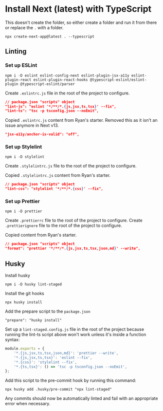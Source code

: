 # Install Next (latest) with TypeScript

This doesn't create the folder, so either create a folder and run it from there or replace the `.` with a folder.

```node
npx create-next-app@latest . --typescript
```

## Linting

### Set up ESLint

```node
npm i -D eslint eslint-config-next eslint-plugin-jsx-a11y eslint-plugin-react eslint-plugin-react-hooks @typescript-eslint/eslint-plugin @typescript-eslint/parser
```

Create `.eslintrc.js` file in the root of the project to configure.

```json
// package.json "scripts" object
"lint-js": "eslint '*/**/*.{js,jsx,ts,tsx}' --fix",
"lint-ts": "tsc -p tsconfig.json --noEmit",
```

Copied `.eslintrc.js` content from Ryan's starter.
Removed this as it isn't an issue anymore in Next v13.

```json
"jsx-a11y/anchor-is-valid": "off",
```

### Set up Stylelint

```node
npm i -D stylelint
```

Create `.stylelintrc.js` file to the root of the project to configure.

Copied `.stylelintrc.js` content from Ryan's starter.

```json
// package.json "scripts" object
"lint-css": "stylelint '*/**/*.{css}' --fix",
```

### Set up Prettier

```node
npm i -D prettier
```

Create `.prettierrc` file to the root of the project to configure.
Create `.prettierignore` file to the root of the project to configure.

Copied content from Ryan's starter.

```json
// package.json "scripts" object
"format": "prettier '*/**/*.{js,jsx,ts,tsx,json,md}' --write",
```

## Husky

Install husky

```node
npm i -D husky lint-staged
```

Install the git hooks

```node
npx husky install
```

Add the prepare script to the `package.json`

```node
"prepare": "husky install"
```

Set up a `lint-staged.config.js` file in the root of the project because running the lint-ts script above won't work unless it's inside a function syntax:

```javascript
module.exports = {
	'*.{js,jsx,ts,tsx,json,md}': 'prettier --write',
	'*.{js,jsx,ts,tsx}': 'eslint --fix',
	'*.{css}': 'stylelint --fix',
	'*.{ts,tsx}': () => 'tsc -p tsconfig.json --noEmit',
};
```

Add this script to the pre-commit hook by running this command:

```node
npx husky add .husky/pre-commit "npx lint-staged"
```

Any commits should now be automatically linted and fail with an appropriate error when necessary.
